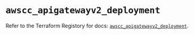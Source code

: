 # `awscc_apigatewayv2_deployment`

Refer to the Terraform Registory for docs: [`awscc_apigatewayv2_deployment`](https://registry.terraform.io/providers/hashicorp/awscc/0.70.0/docs/resources/apigatewayv2_deployment).
